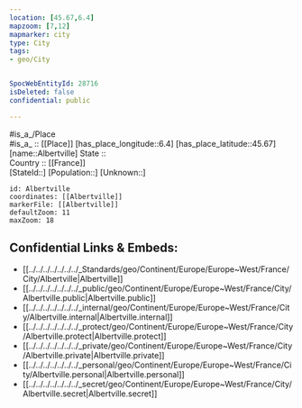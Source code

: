 ```yaml
---
location: [45.67,6.4] 
mapzoom: [7,12] 
mapmarker: city 
type: City
tags:
- geo/City


SpocWebEntityId: 28716
isDeleted: false
confidential: public

---
```

#is_a_/Place  
#is_a_ :: [[Place]] 
[has_place_longitude::6.4] 
[has_place_latitude::45.67] 
[name::Albertville] 
State ::  
Country :: [[France]]  
[StateId::] 
[Population::] 
[Unknown::] 


```leaflet
id: Albertville
coordinates: [[Albertville]] 
markerFile: [[Albertville]] 
defaultZoom: 11 
maxZoom: 18
```


## Confidential Links & Embeds: 
- [[../../../../../../../_Standards/geo/Continent/Europe/Europe~West/France/City/Albertville|Albertville]] 
- [[../../../../../../../_public/geo/Continent/Europe/Europe~West/France/City/Albertville.public|Albertville.public]] 
- [[../../../../../../../_internal/geo/Continent/Europe/Europe~West/France/City/Albertville.internal|Albertville.internal]] 
- [[../../../../../../../_protect/geo/Continent/Europe/Europe~West/France/City/Albertville.protect|Albertville.protect]] 
- [[../../../../../../../_private/geo/Continent/Europe/Europe~West/France/City/Albertville.private|Albertville.private]] 
- [[../../../../../../../_personal/geo/Continent/Europe/Europe~West/France/City/Albertville.personal|Albertville.personal]] 
- [[../../../../../../../_secret/geo/Continent/Europe/Europe~West/France/City/Albertville.secret|Albertville.secret]] 
